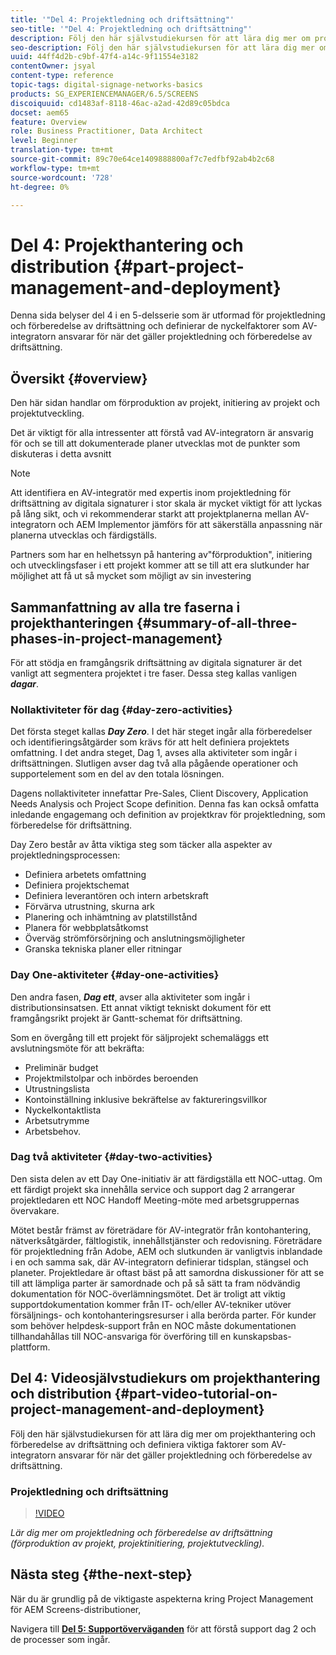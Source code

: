 ```yaml
---
title: '"Del 4: Projektledning och driftsättning"'
seo-title: '"Del 4: Projektledning och driftsättning"'
description: Följ den här självstudiekursen för att lära dig mer om projektledning och förberedelser för driftsättning (förproduktion av projekt, projektinitiering, projektutveckling). Dessutom får du veta hur projektets omfattning och tidsplan definieras tillsammans med information om leverantör, internt arbete och skurna ark.
seo-description: Följ den här självstudiekursen för att lära dig mer om projektledning och förberedelser för driftsättning (förproduktion av projekt, projektinitiering, projektutveckling). Dessutom får du veta hur projektets omfattning och tidsplan definieras tillsammans med information om leverantör, internt arbete och skurna ark.
uuid: 44ff4d2b-c9bf-47f4-a14c-9f11554e3182
contentOwner: jsyal
content-type: reference
topic-tags: digital-signage-networks-basics
products: SG_EXPERIENCEMANAGER/6.5/SCREENS
discoiquuid: cd1483af-8118-46ac-a2ad-42d89c05bdca
docset: aem65
feature: Overview
role: Business Practitioner, Data Architect
level: Beginner
translation-type: tm+mt
source-git-commit: 89c70e64ce1409888800af7c7edfbf92ab4b2c68
workflow-type: tm+mt
source-wordcount: '728'
ht-degree: 0%

---
```



# Del 4: Projekthantering och distribution {#part-project-management-and-deployment}

Denna sida belyser del 4 i en 5-delsserie som är utformad för projektledning och förberedelse av driftsättning och definierar de nyckelfaktorer som AV-integratorn ansvarar för när det gäller projektledning och förberedelse av driftsättning.

## Översikt {#overview}

Den här sidan handlar om förproduktion av projekt, initiering av projekt och projektutveckling.

Det är viktigt för alla intressenter att förstå vad AV-integratorn är ansvarig för och se till att dokumenterade planer utvecklas mot de punkter som diskuteras i detta avsnitt

>[!NOTE]
>
>Att identifiera en AV-integratör med expertis inom projektledning för driftsättning av digitala signaturer i stor skala är mycket viktigt för att lyckas på lång sikt, och vi rekommenderar starkt att projektplanerna mellan AV-integratorn och AEM Implementor jämförs för att säkerställa anpassning när planerna utvecklas och färdigställs.
>
>Partners som har en helhetssyn på hantering av&quot;förproduktion&quot;, initiering och utvecklingsfaser i ett projekt kommer att se till att era slutkunder har möjlighet att få ut så mycket som möjligt av sin investering

## Sammanfattning av alla tre faserna i projekthanteringen {#summary-of-all-three-phases-in-project-management}

För att stödja en framgångsrik driftsättning av digitala signaturer är det vanligt att segmentera projektet i tre faser. Dessa steg kallas vanligen ***dagar***.

### Nollaktiviteter för dag {#day-zero-activities}

Det första steget kallas ***Day Zero***. I det här steget ingår alla förberedelser och identifieringsåtgärder som krävs för att helt definiera projektets omfattning. I det andra steget, Dag 1, avses alla aktiviteter som ingår i driftsättningen. Slutligen avser dag två alla pågående operationer och supportelement som en del av den totala lösningen.

Dagens nollaktiviteter innefattar Pre-Sales, Client Discovery, Application Needs Analysis och Project Scope definition. Denna fas kan också omfatta inledande engagemang och definition av projektkrav för projektledning, som förberedelse för driftsättning.

Day Zero består av åtta viktiga steg som täcker alla aspekter av projektledningsprocessen:

* Definiera arbetets omfattning
* Definiera projektschemat
* Definiera leverantören och intern arbetskraft
* Förvärva utrustning, skurna ark
* Planering och inhämtning av platstillstånd
* Planera för webbplatsåtkomst
* Överväg strömförsörjning och anslutningsmöjligheter
* Granska tekniska planer eller ritningar

### Day One-aktiviteter {#day-one-activities}

Den andra fasen, ***Dag ett***, avser alla aktiviteter som ingår i distributionsinsatsen. Ett annat viktigt tekniskt dokument för ett framgångsrikt projekt är Gantt-schemat för driftsättning.

Som en övergång till ett projekt för säljprojekt schemaläggs ett avslutningsmöte för att bekräfta:

* Preliminär budget
* Projektmilstolpar och inbördes beroenden
* Utrustningslista
* Kontoinställning inklusive bekräftelse av faktureringsvillkor
* Nyckelkontaktlista
* Arbetsutrymme
* Arbetsbehov.

### Dag två aktiviteter {#day-two-activities}

Den sista delen av ett Day One-initiativ är att färdigställa ett NOC-uttag. Om ett färdigt projekt ska innehålla service och support dag 2 arrangerar projektledaren ett NOC Handoff Meeting-möte med arbetsgruppernas övervakare.

Mötet består främst av företrädare för AV-integratör från kontohantering, nätverksåtgärder, fältlogistik, innehållstjänster och redovisning. Företrädare för projektledning från Adobe, AEM och slutkunden är vanligtvis inblandade i en och samma sak, där AV-integratorn definierar tidsplan, stängsel och planeter. Projektledare är oftast bäst på att samordna diskussioner för att se till att lämpliga parter är samordnade och på så sätt ta fram nödvändig dokumentation för NOC-överlämningsmötet. Det är troligt att viktig supportdokumentation kommer från IT- och/eller AV-tekniker utöver försäljnings- och kontohanteringsresurser i alla berörda parter. För kunder som behöver helpdesk-support från en NOC måste dokumentationen tillhandahållas till NOC-ansvariga för överföring till en kunskapsbas-plattform.

## Del 4: Videosjälvstudiekurs om projekthantering och distribution {#part-video-tutorial-on-project-management-and-deployment}

Följ den här självstudiekursen för att lära dig mer om projekthantering och förberedelse av driftsättning och definiera viktiga faktorer som AV-integratorn ansvarar för när det gäller projektledning och förberedelse av driftsättning.

### Projektledning och driftsättning

>[!VIDEO](https://video.tv.adobe.com/v/28408)

*Lär dig mer om projektledning och förberedelse av driftsättning (förproduktion av projekt, projektinitiering, projektutveckling).*

## Nästa steg {#the-next-step}

När du är grundlig på de viktigaste aspekterna kring Project Management för AEM Screens-distributioner,

Navigera till **[Del 5: Supportöverväganden](support-considerations.md)** för att förstå support dag 2 och de processer som ingår.

